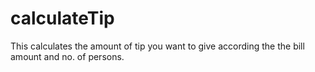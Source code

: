 # calculateTip
This calculates the amount of tip you want to give according the the bill amount and no. of persons.
